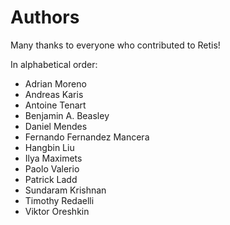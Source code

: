 # Authors

Many thanks to everyone who contributed to Retis!

In alphabetical order:
- Adrian Moreno
- Andreas Karis
- Antoine Tenart
- Benjamin A. Beasley
- Daniel Mendes
- Fernando Fernandez Mancera
- Hangbin Liu
- Ilya Maximets
- Paolo Valerio
- Patrick Ladd
- Sundaram Krishnan
- Timothy Redaelli
- Viktor Oreshkin
